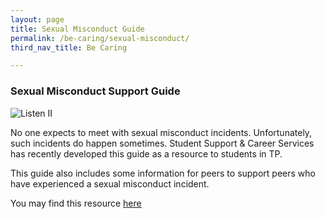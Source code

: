 ```yaml
---
layout: page
title: Sexual Misconduct Guide
permalink: /be-caring/sexual-misconduct/
third_nav_title: Be Caring

---
```


### Sexual Misconduct Support Guide

![Listen II]({{site.baseurl}}/images/BeCaring-Sexualmisconduct.png)

No one expects to meet with sexual misconduct incidents. Unfortunately, such incidents do happen sometimes. Student Support & Career Services has recently developed this guide as a resource to students in TP. 

This guide also includes some information for peers to support peers who have experienced a sexual misconduct incident. 

You may find this resource [here](https://github.com/isomerpages/tp-vc/raw/staging/images/attachment/TP_Sexual_Misconduct_Guide_For_Students.pdf)
